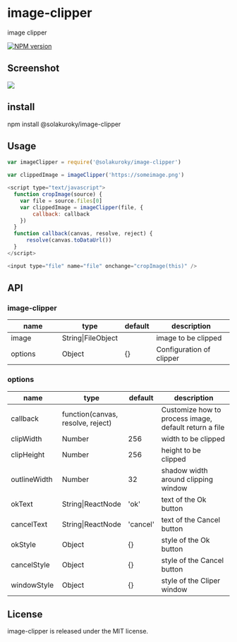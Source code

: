 # image-clipper
image clipper

[![NPM version][npm-image]][npm-url]

[npm-image]: https://img.shields.io/badge/npm-v0.0.2-blue.svg
[npm-url]: https://www.npmjs.com/package/@solakuroky/image-clipper
## Screenshot

<img src="https://user-images.githubusercontent.com/26639880/57443748-5d1c6380-7281-11e9-81b0-561073412597.png"/>

## install

npm install @solakuroky/image-clipper

## Usage

```javascript
var imageClipper = require('@solakuroky/image-clipper')

var clippedImage = imageClipper('https://someimage.png')

<script type="text/javascript">  
  function cropImage(source) {  
    var file = source.files[0]
    var clippedImage = imageClipper(file, {
        callback: callback
    })
  }
  function callback(canvas, resolve, reject) {
      resolve(canvas.toDataUrl())
  }
</script>  

<input type="file" name="file" onchange="cropImage(this)" />  

```

## API

### image-clipper


<table class="table table-bordered table-striped">
    <thead>
    <tr>
        <th style="width: 100px;">name</th>
        <th style="width: 50px;">type</th>
        <th>default</th>
        <th>description</th>
    </tr>
    </thead>
    <tbody>
      <tr>
          <td>image</td>
          <td>String|FileObject</td>
          <td></td>
          <td>image to be clipped</td>
      </tr>
      <tr>
          <td>options</td>
          <td>Object</td>
          <td>{}</td>
          <td>Configuration of clipper</td>
      </tr>
    </tbody>
</table>

### options


<table class="table table-bordered table-striped">
    <thead>
    <tr>
        <th style="width: 100px;">name</th>
        <th style="width: 50px;">type</th>
        <th>default</th>
        <th>description</th>
    </tr>
    </thead>
    <tbody>
      <tr>
          <td>callback</td>
          <td>function(canvas, resolve, reject)</td>
          <td></td>
          <td>Customize how to process image, default return a file</td>
      </tr>
      <tr>
          <td>clipWidth</td>
          <td>Number</td>
          <td>256</td>
          <td>width to be clipped</td>
      </tr>
      <tr>
          <td>clipHeight</td>
          <td>Number</td>
          <td>256</td>
          <td>height to be clipped</td>
      </tr>
      <tr>
          <td>outlineWidth</td>
          <td>Number</td>
          <td>32</td>
          <td>shadow width around clipping window</td>
      </tr>
      <tr>
          <td>okText</td>
          <td>String|ReactNode</td>
          <td>'ok'</td>
          <td>text of the Ok button</td>
      </tr>
      <tr>
          <td>cancelText</td>
          <td>String|ReactNode</td>
          <td>'cancel'</td>
          <td>text of the Cancel button</td>
      </tr>
      <tr>
          <td>okStyle</td>
          <td>Object</td>
          <td>{}</td>
          <td>style of the Ok button</td>
      </tr>
      <tr>
          <td>cancelStyle</td>
          <td>Object</td>
          <td>{}</td>
          <td>style of the Cancel button</td>
      </tr>
      <tr>
          <td>windowStyle</td>
          <td>Object</td>
          <td>{}</td>
          <td>style of the Cliper window</td>
      </tr>
    </tbody>
</table>

## License

image-clipper is released under the MIT license.
